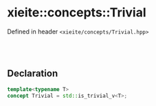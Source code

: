 # xieite::concepts::Trivial
Defined in header `<xieite/concepts/Trivial.hpp>`

<br/><br/>

## Declaration
```cpp
template<typename T>
concept Trivial = std::is_trivial_v<T>;
```
